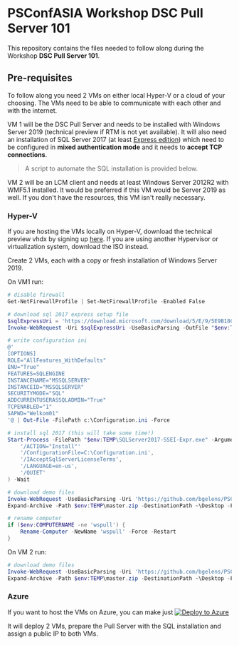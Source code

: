 # PSConfASIA Workshop DSC Pull Server 101

This repository contains the files needed to follow along during the Workshop **DSC Pull Server 101**.

## Pre-requisites

To follow along you need 2 VMs on either local Hyper-V or a cloud of your choosing. The VMs need to be able to communicate with each other and with the internet.

VM 1 will be the DSC Pull Server and needs to be installed with Windows Server 2019 (technical preview if RTM is not yet available). It will also need an installation of SQL Server 2017 (at least [Express edition](https://www.microsoft.com/en-us/sql-server/sql-server-editions-express)) which need to be configured in **mixed authentication mode** and it needs to **accept TCP connections**. 

>A script to automate the SQL installation is provided below.

VM 2 will be an LCM client and needs at least Windows Server 2012R2 with WMF5.1 installed. It would be preferred if this VM would be Server 2019 as well. If you don't have the resources, this VM isn't really necessary.

### Hyper-V

If you are hosting the VMs locally on Hyper-V, download the technical preview vhdx by signing up [here](https://www.microsoft.com/en-us/software-download/windowsinsiderpreviewserver). If you are using another Hypervisor or virtualization system, download the ISO instead.

Create 2 VMs, each with a copy or fresh installation of Windows Server 2019.

On VM1 run:

```powershell
# disable firewall
Get-NetFirewallProfile | Set-NetFirewallProfile -Enabled False

# download sql 2017 express setup file
$sqlExpressUri = 'https://download.microsoft.com/download/5/E/9/5E9B18CC-8FD5-467E-B5BF-BADE39C51F73/SQLServer2017-SSEI-Expr.exe'
Invoke-WebRequest -Uri $sqlExpressUri -UseBasicParsing -OutFile "$env:TEMP\SQLServer2017-SSEI-Expr.exe"

# write configuration ini
@'
[OPTIONS]
ROLE="AllFeatures_WithDefaults"
ENU="True"
FEATURES=SQLENGINE
INSTANCENAME="MSSQLSERVER"
INSTANCEID="MSSQLSERVER"
SECURITYMODE="SQL"
ADDCURRENTUSERASSQLADMIN="True"
TCPENABLED="1"
SAPWD="Welkom01"
'@ | Out-File -FilePath c:\Configuration.ini -Force

# install sql 2017 (this will take some time!)
Start-Process -FilePath "$env:TEMP\SQLServer2017-SSEI-Expr.exe" -ArgumentList @(
    '/ACTION="Install"'
    '/ConfigurationFile=C:\Configuration.ini',
    '/IAcceptSqlServerLicenseTerms',
    '/LANGUAGE=en-us',
    '/QUIET'
) -Wait

# download demo files
Invoke-WebRequest -UseBasicParsing -Uri 'https://github.com/bgelens/PSConfAsiaPullServer101WS/archive/master.zip' -OutFile $env:TEMP\master.zip
Expand-Archive -Path $env:TEMP\master.zip -DestinationPath ~\Desktop -Force

# rename computer
if ($env:COMPUTERNAME -ne 'wspull') {
    Rename-Computer -NewName 'wspull' -Force -Restart
}
```

On VM 2 run:

```powershell
# download demo files
Invoke-WebRequest -UseBasicParsing -Uri 'https://github.com/bgelens/PSConfAsiaPullServer101WS/archive/master.zip' -OutFile $env:TEMP\master.zip
Expand-Archive -Path $env:TEMP\master.zip -DestinationPath ~\Desktop -Force
```

### Azure

If you want to host the VMs on Azure, you can make just [![Deploy to Azure](http://azuredeploy.net/deploybutton.png)](https://portal.azure.com/#create/Microsoft.Template/uri/https%3A%2F%2Fraw.githubusercontent.com%2Fbgelens%2FPSConfAsiaPullServer101WS%2Fmaster%2Fdeploy.json)

It will deploy 2 VMs, prepare the Pull Server with the SQL installation and assign a public IP to both VMs.
